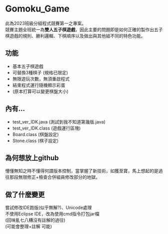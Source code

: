 # Gomoku_Game
此為2023班級分組程式競賽第一之專案。  
競賽主題全班統一為**雙人五子棋遊戲**，因此主要的問題即是如何正確的製作出五子棋遊戲的規則、勝利邏輯、下棋順序以及做出與其他組不同的特色功能。
## 功能
* 基本五子棋遊戲
* 可替換3種棋子 (規格已限定)
* 無限遊玩次數，無須重啟程式
* 結束程式運行隨機顯示彩蛋
* (原本打算可以變更棋盤大小)
## 內有...
* test_ver_IDK.java (測試到我不知道第幾版.java)
* test_ver_IDK.class (遊戲運行區塊)
* Board.class (棋盤設定)
* Stone.class (棋子設定)
## 為何想放上github
懵懂無知之時不懂得何謂版本控制，當掌握了新技術，如獲至寶，馬上想起的是過往那段無限修正+檢查合併組員修改部分的地獄。
## 做了什麼變更
嘗試修改IDE跑版(似乎無解?)、Unicode處理  
不使用Eclipse IDE，改為使用cmd指令打包jar檔  
(回味亂七八糟沒有註解的過往)  
(可能會整理+註解   可能)  
